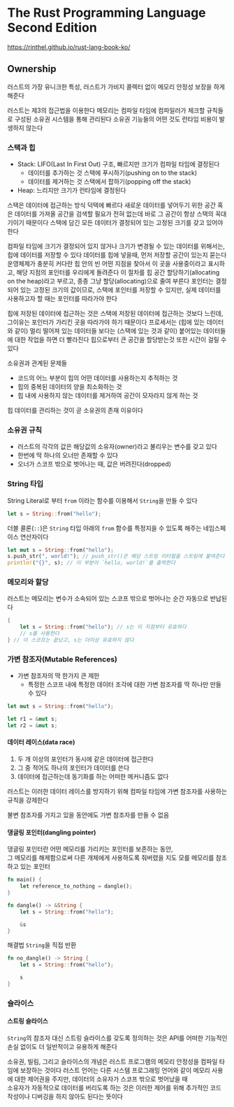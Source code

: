 # The Rust Programming Language Second Edition

https://rinthel.github.io/rust-lang-book-ko/

## Ownership
러스트의 가장 유니크한 특성, 러스트가 가비지 콜렉터 없이 메모리 안정성 보장을 하게 해준다

러스트는 제3의 접근법을 이용한다
메모리는 컴파일 타임에 컴파일러가 체크할 규칙들로 구성된 소유권 시스템을 통해 관리된다
소유권 기능들의 어떤 것도 런타임 비용이 발생하지 않는다

### 스택과 힙

- Stack: LIFO(Last In First Out) 구조, 빠르지만 크기가 컴파일 타임에 결정된다
  - 데이터를 추가하는 것 스택에 푸시하기(pushing on to the stack)
  - 데이터를 제거하는 것 스택에서 팝하기(popping off the stack)
- Heap: 느리지만 크기가 런타임에 결정된다

스택은 데이터에 접근하는 방식 덕택에 빠르다
새로운 데이터를 넣어두기 위한 공간 혹은 데이터를 가져올 공간을 검색할 필요가 전혀 없는데 바로 그 공간이 항상 스택의 꼭대기이기 때문이다
스택에 담긴 모든 데이터가 결정되어 있는 고정된 크기를 갖고 있어야 한다

컴파일 타임에 크기가 결정되어 있지 않거나 크기가 변경될 수 있는 데이터를 위해서는, 힙에 데이터를 저장할 수 있다
데이터를 힙에 넣을때, 먼저 저장할 공간이 있는지 묻는다
운영체제가 충분히 커다란 힙 안의 빈 어떤 지점을 찾아서 이 곳을 사용중이라고 표시하고, 해당 지점의 포인터를 우리에게 돌려준다
이 절차를 힙 공간 할당하기(allocating on the heap)라고 부르고, 종종 그냥 할당(allocating)으로 줄여 부른다
포인터는 결정되어 있는 고정된 크기의 값이므로, 스택에 포인터를 저장할 수 있지만, 실제 데이터를 사용하고자 할 때는 포인터를 따라가야 한다

힙에 저장된 데이터에 접근하는 것은 스택에 저장된 데이터에 접근하는 것보다 느린데, 그이유는 포인터가 가리킨 곳을 따라가야 하기 때문이다
프로세서는 (힙에 있는 데이터와 같이) 멀리 떨어져 있는 데이터들 보다는 (스택에 있는 것과 같이) 붙어있는 데이터들에 대한 작업을 하면 더 빨라진다
힙으로부터 큰 공간을 할당받는것 또한 시간이 걸릴 수 있다

소유권과 관계된 문제들
- 코드의 어느 부분이 힙의 어떤 데이터를 사용하는지 추적하는 것
- 힙의 중복된 데이터의 양을 최소화하는 것
- 힙 내에 사용하지 않는 데이터를 제거하여 공간이 모자라지 않게 하는 것

힙 데이터를 관리하는 것이 곧 소유권의 존재 이유이다

### 소유권 규칙
- 러스트의 각각의 값은 해당값의 소유자(owner)라고 불리우는 변수를 갖고 있다
- 한번에 딱 하나의 오너만 존재할 수 있다
- 오너가 스코프 밖으로 벗어나는 때, 값은 버려진다(dropped)

### String 타입

String Literal로 부터 `from` 이라는 함수를 이용해서 `String`을 만들 수 있다

```rust
let s = String::from("hello");
```

더블 콜론(`::`)은 `String` 타입 아래의 `from` 함수를 특정지을 수 있도록 해주는 네임스페이스 연산자이다

```rust
let mut s = String::from("hello");
s.push_str(", world!"); // push_str()은 해당 스트링 리터럴을 스트링에 붙여준다
println!("{}", s); // 이 부분이 `hello, world!`를 출력한다
```

### 메모리와 할당

러스트는 메모리는 변수가 소속되어 있는 스코프 밖으로 벗어나는 순간 자동으로 반납된다

```rust
{
    let s = String::from("hello"); // s는 이 지점부터 유효하다
    // s를 사용한다
} // 이 스코프는 끝났고, s는 더이상 유효하지 않다
```

### 가변 참조자(Mutable References)

- 가변 참조자의 딱 한가지 큰 제한
  - 특정한 스코프 내에 특정한 데이터 조각에 대한 가변 참조자를 딱 하나만 만들 수 있다

```rust
let mut s = String::from("hello");

let r1 = &mut s;
let r2 = &mut s;
```

#### 데이터 레이스(data race)

1. 두 개 이상의 포인터가 동시에 같은 데이터에 접근한다
2. 그 중 적어도 하나의 포인터가 데이터를 쓴다
3. 데이터에 접근하는데 동기화를 하는 어떠한 메커니즘도 없다

러스트는 이러한 데이터 레이스를 방지하기 위해 컴파일 타임에 가변 참조자를 사용하는 규칙을 강제한다  

불변 참조자를 가지고 있을 동안에도 가변 참조자를 만들 수 없음

#### 댕글링 포인터(dangling pointer)

댕글링 포인터란 어떤 메모리를 가리키는 포인터를 보존하는 동안,  
그 메모리를 해제함으로써 다른 개체에게 사용하도록 줘버렸을 지도 모를 메모리를 참조하고 있는 포인터 

```rust
fn main() {
    let reference_to_nothing = dangle();
}

fn dangle() -> &String {
    let s = String::from("hello");

    &s
}
```

해결법 `String`을 직접 반환

```rust
fn no_dangle() -> String {
    let s = String::from("hello");

    s
}
```

### 슬라이스

#### 스트링 슬라이스

`String`의 참조자 대신 스트링 슬라이스를 갖도록 정의하는 것은 API를 어떠한 기능적인 손실 없이도 더 일반적이고 유용하게 해준다

소유권, 빌림, 그리고 슬라이스의 개념은 러스트 프로그램의 메모리 안정성을 컴파일 타임에 보장하는 것이다
러스트 언어는 다른 시스템 프로그래밍 언어와 같이 메모리 사용에 대한 제어권을 주지만, 데이터의 소유자가 스코프 밖으로 벗어났을 때  
소유자가 자동적으로 데이터를 버리도록 하는 것은 이러한 제어를 위해 추가적인 코드 작성이나 디버깅을 하지 않아도 된다는 뜻이다